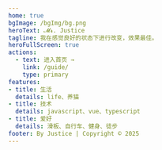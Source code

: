 ```yaml
---
home: true
bgImage: /bgImg/bg.png
heroText: 𝓜𝓻. Justice
tagline: 我在感觉良好的状态下进行改变，效果最佳。
heroFullScreen: true
actions:
  - text: 进入首页 →
    link: /guide/
    type: primary
features:
- title: 生活
  details: life、养猫
- title: 技术
  details: javascript、vue、typescript
- title: 爱好
  details: 滑板、自行车、健身、徒步
footer: By Justice | Copyright © 2025
---
```

